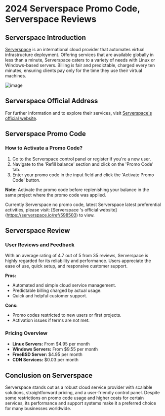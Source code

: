 # 2024 Serverspace Promo Code, Serverspace Reviews

## Serverspace Introduction
[Serverspace](https://serverspace.io/ref/598503) is an international cloud provider that automates virtual infrastructure deployment.    Offering services that are available globally in less than a minute, Serverspace caters to a variety of needs with Linux or Windows-based servers.    Billing is fair and predictable, charged every ten minutes, ensuring clients pay only for the time they use their virtual machines.

![image](https://github.com/ezggfawiq/Serverspace/assets/158244222/1bfb103e-ca88-49a0-a17d-80a61c20faf1)

## Serverspace Official Address
For further information and to explore their services, visit [Serverspace's official website](https://serverspace.io/ref/598503).

## Serverspace Promo Code
### How to Activate a Promo Code?
1.    Go to the Serverspace control panel or register if you're a new user.
2.    Navigate to the 'Refill balance' section and click on the 'Promo Code' tab.
3.    Enter your promo code in the input field and click the 'Activate Promo Code' button.

**Note:** Activate the promo code before replenishing your balance in the same project where the promo code was applied.

Currently Serverspace no promo code, latest Serverspace latest preferential activities, please visit: [Serverspace 's official website] (https://serverspace.io/ref/598503) to view.

## Serverspace Review
### User Reviews and Feedback
With an average rating of 4.7 out of 5 from 35 reviews, Serverspace is highly regarded for its reliability and performance.    Users appreciate the ease of use, quick setup, and responsive customer support.

**Pros:**
- Automated and simple cloud service management.
- Predictable billing charged by actual usage.
- Quick and helpful customer support.

**Cons:**
- Promo codes restricted to new users or first projects.
- Activation issues if terms are not met.

### Pricing Overview
- **Linux Servers:** From $4.95 per month
- **Windows Servers:** From $9.55 per month
- **FreeBSD Server:** $4.95 per month
- **CDN Services:** $0.03 per month

## Conclusion on Serverspace
Serverspace stands out as a robust cloud service provider with scalable solutions, straightforward pricing, and a user-friendly control panel.    Despite some restrictions on promo code usage and higher costs for certain services, its performance and support systems make it a preferred choice for many businesses worldwide.
